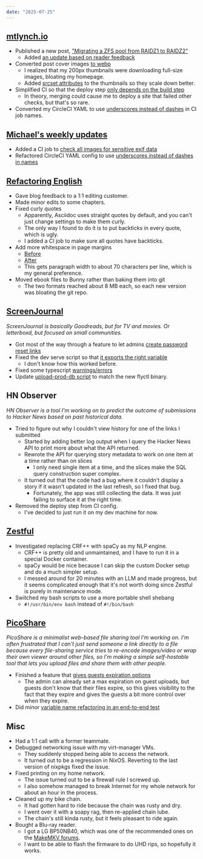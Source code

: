 ```yaml
---
date: "2025-07-25"
---
```


## [mtlynch.io](https://mtlynch.io)

- Published a new post, ["Migrating a ZFS pool from RAIDZ1 to RAIDZ2"](https://mtlynch.io/raidz1-to-raidz2/)
  - Added [an update based on reader feedback](https://mtlynch.io/raidz1-to-raidz2/#update-a-safer-strategy)
- Converted post cover images [to webp](https://github.com/mtlynch/mtlynch.io/pull/1523)
  - I realized that my 200px thumbnails were downloading full-size images, bloating my homepage.
  - Added [srcset attributes](https://github.com/mtlynch/mtlynch.io/pull/1522) to the thumbnails so they scale down better.
- Simplified CI so that the deploy step [only depends on the build step](https://github.com/mtlynch/mtlynch.io/pull/1529)
  - In theory, merging could cause me to deploy a site that failed other checks, but that's so rare.
- Converted my CircleCI YAML to use [underscores instead of dashes](https://github.com/mtlynch/mtlynch.io/pull/1530) in CI job names.

## [Michael's weekly updates](https://github.com/mtlynch/weeks.mtlynch.io)

- Added a CI job to [check all images for sensitive exif data](https://github.com/mtlynch/weeks.mtlynch.io/pull/19)
- Refactored CircleCI YAML config to use [underscores instead of dashes in names](https://github.com/mtlynch/weeks.mtlynch.io/pull/20)

## [Refactoring English](https://refactoringenglish.com)

- Gave blog feedback to a 1:1 editing customer.
- Made minor edits to some chapters.
- Fixed curly quotes
  - Apparently, Asciidoc uses straight quotes by default, and you can't just change settings to make them curly.
  - The only way I found to do it is to put backticks in every quote, which is ugly.
  - I added a CI job to make sure all quotes have backticks.
- Add more whitespace in page margins
  - [Before](margins-before.webp)
  - [After](margins-after.webp)
  - This gets paragraph width to about 70 characters per line, which is my general preference.
- Moved ebook files to Bunny rather than baking them into git
  - The two formats reached about 8 MB each, so each new version was bloating the git repo.

## [ScreenJournal](https://thescreenjournal.com/)

_ScreenJournal is basically Goodreads, but for TV and movies. Or letterboxd, but focused on small communities._

- Got most of the way through a feature to let admins [create password reset links](https://github.com/mtlynch/screenjournal/pull/429)
- Fixed the dev serve script so that [it exports the right variable](https://github.com/mtlynch/screenjournal/pull/427)
  - I don't know how this worked before.
- Fixed some typescript [warnings/errors](https://github.com/mtlynch/screenjournal/pull/431)
- Update [upload-prod-db script](https://github.com/mtlynch/screenjournal/pull/428) to match the new flyctl binary.

## HN Observer

_HN Observer is a tool I'm working on to predict the outcome of submissions to Hacker News based on past historical data._

- Tried to figure out why I couldn't view history for one of the links I submitted
  - Started by adding better log output when I query the Hacker News API to print more about what the API returned.
  - Rewrote the API for querying story metadata to work on one item at a time rather than on slices
    - I only need single item at a time, and the slices make the SQL query construction super complex.
  - It turned out that the code had a bug where it couldn't display a story if it wasn't updated in the last refresh, so I fixed that bug.
    - Fortunately, the app was still collecting the data. It was just failing to surface it at the right time.
- Removed the deploy step from CI config.
  - I've decided to just run it on my dev machine for now.

## [Zestful](https://zestfuldata.com)

- Investigated replacing CRF++ with spaCy as my NLP engine.
  - CRF++ is pretty old and unmaintained, and I have to run it in a special Docker container.
  - spaCy would be nice because I can skip the custom Docker setup and do a much simpler setup.
  - I messed around for 20 minutes with an LLM and made progress, but it seems complicated enough that it's not worth doing since Zestful is purely in maintenance mode.
- Switched my bash scripts to use a more portable shell shebang
  - `#!/usr/bin/env bash` instead of `#!/bin/bash`

## [PicoShare](https://pico.rocks)

_PicoShare is a minimalist web-based file sharing tool I'm working on. I'm often frustrated that I can't just send someone a link directly to a file because every file-sharing service tries to re-encode images/video or wrap their own viewer around other files, so I'm making a simple self-hostable tool that lets you upload files and share them with other people._

- Finished a feature that [gives guests expiration options](https://github.com/mtlynch/picoshare/pull/694)
  - The admin can already set a max expiration on guest uploads, but guests don't know that their files expire, so this gives visibility to the fact that they expire and gives the guests a bit more control over when they expire.
- Did minor [variable name refactoring in an end-to-end test](https://github.com/mtlynch/picoshare/pull/697)

## Misc

- Had a 1:1 call with a former teammate.
- Debugged networking issue with my virt-manager VMs.
  - They suddenly stopped being able to access the network.
  - It turned out to be a regression in NixOS. Reverting to the last version of nixpkgs fixed the issue.
- Fixed printing on my home network.
  - The issue turned out to be a firewall rule I screwed up.
  - I also somehow managed to break Internet for my whole network for about an hour in the process.
- Cleaned up my bike chain.
  - It had gotten hard to ride because the chain was rusty and dry.
  - I went over it with a soapy rag, then re-applied chain lube.
  - The chain's still kinda rusty, but it feels pleasant to ride again.
- Bought a Blu-ray reader.
  - I got a LG BP50NB40, which was one of the recommended ones on the [MakeMKV forums](https://forum.makemkv.com/forum/viewtopic.php?f=16&t=19634).
  - I want to be able to flash the firmware to do UHD rips, so hopefully it works.
